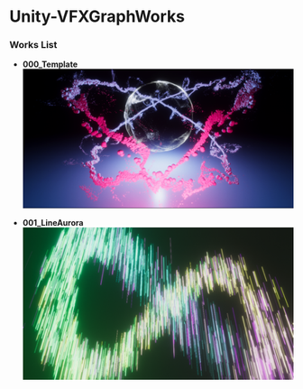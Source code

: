 # Unity-VFXGraphWorks

### Works List

- **000_Template**
  <img src="Captures\000_Template.png" alt="000_Template" width="640" />

- **001_LineAurora**  
  <img src="Captures\001_LineAurora.png" alt="001_LineAurora" width="640" />

